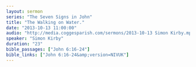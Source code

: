 ```yaml
---
layout: sermon
series: "The Seven Signs in John"
title: "The Walking on Water."
date: "2013-10-13 11:00:00"
audio: "http://media.coggesparish.com/sermons/2013-10-13 Simon Kirby.mp3"
speaker: "Simon Kirby"
duration: "23"
bible_passages: ["John 6:16-24"]
bible_links: ["John 6:16-24&amp;version=NIVUK"]
---
```


